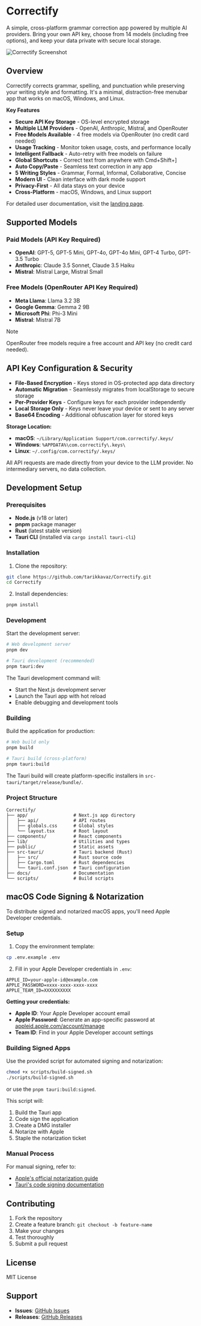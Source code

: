 # Correctify

A simple, cross-platform grammar correction app powered by multiple AI providers. 
Bring your own API key, choose from 14 models (including free options), and keep your data private with secure local storage.

![Correctify Screenshot](public/screenshot.png)

## Overview

Correctify corrects grammar, spelling, and punctuation while preserving your writing style and formatting. 
It's a minimal, distraction-free menubar app that works on macOS, Windows, and Linux.

**Key Features**
- **Secure API Key Storage** - OS-level encrypted storage
- **Multiple LLM Providers** - OpenAI, Anthropic, Mistral, and OpenRouter
- **Free Models Available** - 4 free models via OpenRouter (no credit card needed)
- **Usage Tracking** - Monitor token usage, costs, and performance locally
- **Intelligent Fallback** - Auto-retry with free models on failure
- **Global Shortcuts** - Correct text from anywhere with Cmd+Shift+]
- **Auto Copy/Paste** - Seamless text correction in any app
- **5 Writing Styles** - Grammar, Formal, Informal, Collaborative, Concise
- **Modern UI** - Clean interface with dark mode support
- **Privacy-First** - All data stays on your device
- **Cross-Platform** - macOS, Windows, and Linux support

For detailed user documentation, visit the [landing page](https://tarikkavaz.github.io/Correctify/).

## Supported Models

### Paid Models (API Key Required)
- **OpenAI**: GPT-5, GPT-5 Mini, GPT-4o, GPT-4o Mini, GPT-4 Turbo, GPT-3.5 Turbo
- **Anthropic**: Claude 3.5 Sonnet, Claude 3.5 Haiku
- **Mistral**: Mistral Large, Mistral Small

### Free Models (OpenRouter API Key Required)
- **Meta Llama**: Llama 3.2 3B
- **Google Gemma**: Gemma 2 9B
- **Microsoft Phi**: Phi-3 Mini
- **Mistral**: Mistral 7B

> [!NOTE]
> OpenRouter free models require a free account and API key (no credit card needed).

## API Key Configuration & Security

- **File-Based Encryption** - Keys stored in OS-protected app data directory
- **Automatic Migration** - Seamlessly migrates from localStorage to secure storage
- **Per-Provider Keys** - Configure keys for each provider independently
- **Local Storage Only** - Keys never leave your device or sent to any server
- **Base64 Encoding** - Additional obfuscation layer for stored keys

**Storage Location:**
- **macOS**: `~/Library/Application Support/com.correctify/.keys/`
- **Windows**: `%APPDATA%\com.correctify\.keys\`
- **Linux**: `~/.config/com.correctify/.keys/`

All API requests are made directly from your device to the LLM provider. No intermediary servers, no data collection.





## Development Setup

### Prerequisites

- **Node.js** (v18 or later)
- **pnpm** package manager
- **Rust** (latest stable version)
- **Tauri CLI** (installed via `cargo install tauri-cli`)

### Installation

1. Clone the repository:
```bash
git clone https://github.com/tarikkavaz/Correctify.git
cd Correctify
```

2. Install dependencies:
```bash
pnpm install
```

### Development

Start the development server:

```bash
# Web development server
pnpm dev

# Tauri development (recommended)
pnpm tauri:dev
```

The Tauri development command will:
- Start the Next.js development server
- Launch the Tauri app with hot reload
- Enable debugging and development tools

### Building

Build the application for production:

```bash
# Web build only
pnpm build

# Tauri build (cross-platform)
pnpm tauri:build
```

The Tauri build will create platform-specific installers in `src-tauri/target/release/bundle/`.

### Project Structure

```
Correctify/
├── app/                 # Next.js app directory
│   ├── api/             # API routes
│   ├── globals.css      # Global styles
│   └── layout.tsx       # Root layout
├── components/          # React components
├── lib/                 # Utilities and types
├── public/              # Static assets
├── src-tauri/           # Tauri backend (Rust)
│   ├── src/             # Rust source code
│   ├── Cargo.toml       # Rust dependencies
│   └── tauri.conf.json  # Tauri configuration
├── docs/                # Documentation
└── scripts/             # Build scripts
```

## macOS Code Signing & Notarization

To distribute signed and notarized macOS apps, you'll need Apple Developer credentials.

### Setup

1. Copy the environment template:
```bash
cp .env.example .env
```

2. Fill in your Apple Developer credentials in `.env`:
```env
APPLE_ID=your-apple-id@example.com
APPLE_PASSWORD=xxxx-xxxx-xxxx-xxxx
APPLE_TEAM_ID=XXXXXXXXXX
```

**Getting your credentials:**
- **Apple ID**: Your Apple Developer account email
- **Apple Password**: Generate an app-specific password at [appleid.apple.com/account/manage](https://appleid.apple.com/account/manage)
- **Team ID**: Find in your Apple Developer account settings

### Building Signed Apps

Use the provided script for automated signing and notarization:

```bash
chmod +x scripts/build-signed.sh
./scripts/build-signed.sh
```
or use the `pnpm tauri:build:signed`. 

This script will:
1. Build the Tauri app
2. Code sign the application
3. Create a DMG installer
4. Notarize with Apple
5. Staple the notarization ticket

### Manual Process

For manual signing, refer to:
- [Apple's official notarization guide](https://developer.apple.com/documentation/security/notarizing_macos_software_before_distribution)
- [Tauri's code signing documentation](https://tauri.app/distribute/sign/macos/)

## Contributing

1. Fork the repository
2. Create a feature branch: `git checkout -b feature-name`
3. Make your changes
4. Test thoroughly
5. Submit a pull request

## License

MIT License

## Support

- **Issues**: [GitHub Issues](https://github.com/tarikkavaz/Correctify/issues)
- **Releases**: [GitHub Releases](https://github.com/tarikkavaz/Correctify/releases)